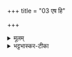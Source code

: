 +++
title = "03 एष हि"

+++


<details><summary>मूलम्</summary>

ए॒ष हि दे॒वः प्र॒दिशोनु॒ सर्वाः॒  
पूर्वो॑ हि जा॒तस्स उ॒ गर्भे॑ अ॒न्तः ।  
स वि॒जाय॑मानस्स जनि॒ष्यमा॑णः  
प्र॒त्यङ्मुखा᳚स्तिष्ठति वि॒श्वतो॑मुखः ॥
</details>

<details><summary>भट्टभास्कर-टीका</summary>

12अद्भ्यस्सम्भूत इत्यनुवाको व्याख्यातो होतृप्रश्ने ॥
</details>
